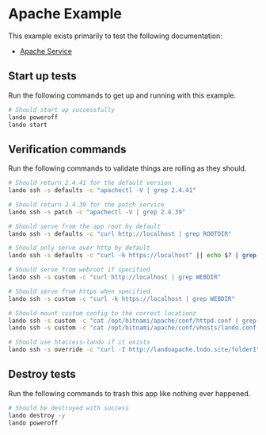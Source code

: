 Apache Example
==============

This example exists primarily to test the following documentation:

* [Apache Service](https://docs.devwithlando.io/tutorials/apache.html)

Start up tests
--------------

Run the following commands to get up and running with this example.

```bash
# Should start up successfully
lando poweroff
lando start
```

Verification commands
---------------------

Run the following commands to validate things are rolling as they should.

```bash
# Should return 2.4.41 for the default version
lando ssh -s defaults -c "apachectl -V | grep 2.4.41"

# Should return 2.4.39 for the patch service
lando ssh -s patch -c "apachectl -V | grep 2.4.39"

# Should serve from the app root by default
lando ssh -s defaults -c "curl http://localhost | grep ROOTDIR"

# Should only serve over http by default
lando ssh -s defaults -c "curl -k https://localhost" || echo $? | grep 1

# Should serve from webroot if specified
lando ssh -s custom -c "curl http://localhost | grep WEBDIR"

# Should serve from https when specified
lando ssh -s custom -c "curl -k https://localhost | grep WEBDIR"

# Should mount custom config to the correct locationz
lando ssh -s custom -c "cat /opt/bitnami/apache/conf/httpd.conf | grep LANDOHTTPD"
lando ssh -s custom -c "cat /opt/bitnami/apache/conf/vhosts/lando.conf | grep LANDOCUSTOM"

# Should use htaccess-lando if it exists
lando ssh -s override -c "curl -I http://landoapache.lndo.site/folder1" | grep Location | grep http://landoapache.lndo.site/folder2/
```

Destroy tests
-------------

Run the following commands to trash this app like nothing ever happened.

```bash
# Should be destroyed with success
lando destroy -y
lando poweroff
```
